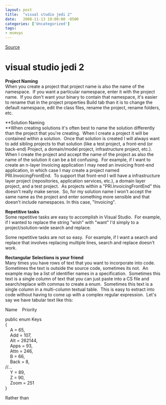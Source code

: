 ```yaml
---
layout: post
title:  "visual studio jedi 2"
date:   2008-11-13 19:00:00 -0500
categories: ['Uncategorized']
tags:
- msmvps
---
```

[Source](http://blogs.msmvps.com/peterritchie/2008/11/14/visual-studio-jedi-2/ "Permalink to visual studio jedi 2")

# visual studio jedi 2

**Project Naming**   
When you create a project that project name is also the name of the namespace.  If you want a particular namespace, enter it with the project name.  If you don't want your binary to contain that namespace, it's easier to rename that in the project properties Build tab than it is to change the default namespace, edit the class files, rename the project, rename folders, etc. 

**Solution Naming   
**When creating solutions it's often best to name the solution differently than the project that you're creating.  When I create a project it will be contained within a solution.  Once that solution is created I will always want to add sibling projects to that solution (like a test project, a front-end (or back-end) Project, a domain/model project, infrastructure project, etc.).  When I create the project and accept the name of the project as also the name of the solution it can be a bit confusing.  For example, if I want to create an n-layer Invoicing application I may need an invoicing front-end application, in which case I may create a project named PRI.InvoicingFrontEnd.  To support that front-end I will have a infrastructure layer project (repositories, application services, etc.), a domain layer project, and a test project.  As projects within a "PRI.InvoicingFrontEnd" this doesn't really make sense.  So, for my solution name I won't accept the same name as the project and enter something more sensible and that doesn't include namespaces. In this case, "Invoicing". 

**Repetitive tasks**   
Some repetitive tasks are easy to accomplish in Visual Studio.  For example, if I wanted to replace the string "wish" with "want" I'd simply to a project/solution-wide search and replace. 

Some repetitive tasks are not so easy.  For example, if I want a search and replace that involves replacing multiple lines, search and replace doesn't work. 

**Rectangular Selections is your friend**   
Many times you have rows of text that you want to incorporate into code.  Sometimes the text is outside the source code, sometimes its not.  An example may be a list of identifier names in a specification.  Sometimes this text is a single column of text that you can just paste into a CS file and search/replace with commas to create a enum.  Sometimes this text is a single column in a multi-column textual table.  This is easy to extract into code without having to come up with a complex regular expression.  Let's say we have tabular text like this: 

Name    Priority    

public enum Keys   
{   
    A = 65,   
    Add = 107,   
    Alt = 262144,   
    Apps = 93,   
    Attn = 246,   
    B = 66,   
    Back = 8,   
//…   
    Y = 89,   
    Z = 90,   
    Zoom = 251   
} 

Rather than 

